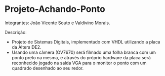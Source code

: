# Projeto-Achando-Ponto
Integrantes: João Vicente Souto e Valdivino Morais. 

Descrição: 
  - Projeto de Sistemas Digitais, implementado com VHDL utilizando a placa da Altera DE2.
  - Usando uma câmera (OV7670) será filmado uma folha branca com um ponto preto na mesma, e através do próprio hardware da placa será reconhecido jogado na saída VGA para o monitor o ponto com um quadrado desenhado ao seu redor.

